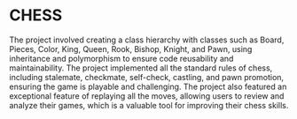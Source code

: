 # CHESS
The project involved creating a class hierarchy with classes such as Board, Pieces, Color, King, Queen, Rook, Bishop, Knight,
and Pawn, using inheritance and polymorphism to ensure code reusability and maintainability.
The project implemented all the standard rules of chess, including stalemate, checkmate, self-check, castling, and pawn
promotion, ensuring the game is playable and challenging.
The project also featured an exceptional feature of replaying all the moves, allowing users to review and analyze their
games, which is a valuable tool for improving their chess skills.
